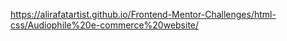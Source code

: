 https://alirafatartist.github.io/Frontend-Mentor-Challenges/html-css/Audiophile%20e-commerce%20website/
